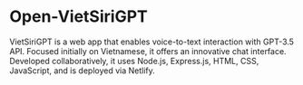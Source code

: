 # Open-VietSiriGPT
VietSiriGPT is a web app that enables voice-to-text interaction with GPT-3.5 API. Focused initially on Vietnamese, it offers an innovative chat interface. Developed collaboratively, it uses Node.js, Express.js, HTML, CSS, JavaScript, and is deployed via Netlify.
